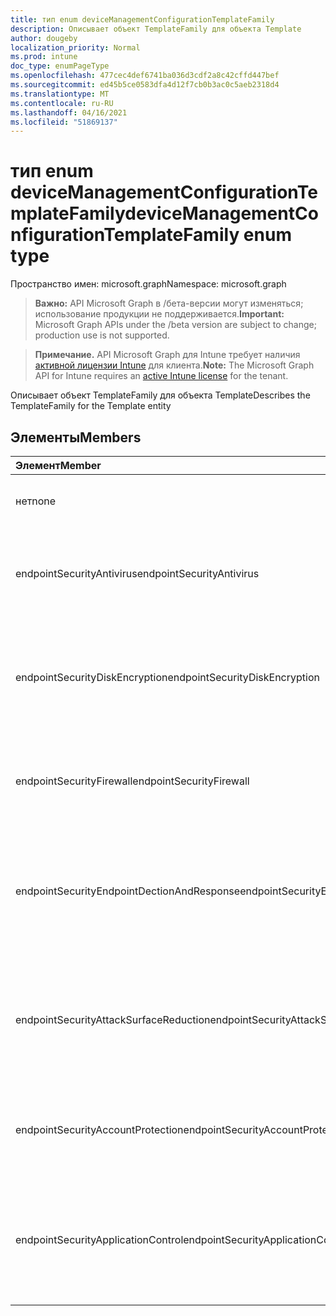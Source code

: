 ```yaml
---
title: тип enum deviceManagementConfigurationTemplateFamily
description: Описывает объект TemplateFamily для объекта Template
author: dougeby
localization_priority: Normal
ms.prod: intune
doc_type: enumPageType
ms.openlocfilehash: 477cec4def6741ba036d3cdf2a8c42cffd447bef
ms.sourcegitcommit: ed45b5ce0583dfa4d12f7cb0b3ac0c5aeb2318d4
ms.translationtype: MT
ms.contentlocale: ru-RU
ms.lasthandoff: 04/16/2021
ms.locfileid: "51869137"
---
```

# <a name="devicemanagementconfigurationtemplatefamily-enum-type"></a><span data-ttu-id="49f34-103">тип enum deviceManagementConfigurationTemplateFamily</span><span class="sxs-lookup"><span data-stu-id="49f34-103">deviceManagementConfigurationTemplateFamily enum type</span></span>

<span data-ttu-id="49f34-104">Пространство имен: microsoft.graph</span><span class="sxs-lookup"><span data-stu-id="49f34-104">Namespace: microsoft.graph</span></span>

> <span data-ttu-id="49f34-105">**Важно:** API Microsoft Graph в /бета-версии могут изменяться; использование продукции не поддерживается.</span><span class="sxs-lookup"><span data-stu-id="49f34-105">**Important:** Microsoft Graph APIs under the /beta version are subject to change; production use is not supported.</span></span>

> <span data-ttu-id="49f34-106">**Примечание.** API Microsoft Graph для Intune требует наличия [активной лицензии Intune](https://go.microsoft.com/fwlink/?linkid=839381) для клиента.</span><span class="sxs-lookup"><span data-stu-id="49f34-106">**Note:** The Microsoft Graph API for Intune requires an [active Intune license](https://go.microsoft.com/fwlink/?linkid=839381) for the tenant.</span></span>

<span data-ttu-id="49f34-107">Описывает объект TemplateFamily для объекта Template</span><span class="sxs-lookup"><span data-stu-id="49f34-107">Describes the TemplateFamily for the Template entity</span></span>

## <a name="members"></a><span data-ttu-id="49f34-108">Элементы</span><span class="sxs-lookup"><span data-stu-id="49f34-108">Members</span></span>
|<span data-ttu-id="49f34-109">Элемент</span><span class="sxs-lookup"><span data-stu-id="49f34-109">Member</span></span>|<span data-ttu-id="49f34-110">Значение</span><span class="sxs-lookup"><span data-stu-id="49f34-110">Value</span></span>|<span data-ttu-id="49f34-111">Описание</span><span class="sxs-lookup"><span data-stu-id="49f34-111">Description</span></span>|
|:---|:---|:---|
|<span data-ttu-id="49f34-112">нет</span><span class="sxs-lookup"><span data-stu-id="49f34-112">none</span></span>|<span data-ttu-id="49f34-113">0</span><span class="sxs-lookup"><span data-stu-id="49f34-113">0</span></span>|<span data-ttu-id="49f34-114">По умолчанию для семейства шаблонов, когда политика не связана с шаблоном</span><span class="sxs-lookup"><span data-stu-id="49f34-114">Default for Template Family when Policy is not linked to a Template</span></span>|
|<span data-ttu-id="49f34-115">endpointSecurityAntivirus</span><span class="sxs-lookup"><span data-stu-id="49f34-115">endpointSecurityAntivirus</span></span>|<span data-ttu-id="49f34-116">10 </span><span class="sxs-lookup"><span data-stu-id="49f34-116">10</span></span>|<span data-ttu-id="49f34-117">Семейство шаблонов для endpointSecurityAntivirus, которое управляет дискретной группой параметров антивируса для управляемых устройств</span><span class="sxs-lookup"><span data-stu-id="49f34-117">Template Family for EndpointSecurityAntivirus that manages the discrete group of antivirus settings for managed devices</span></span>|
|<span data-ttu-id="49f34-118">endpointSecurityDiskEncryption</span><span class="sxs-lookup"><span data-stu-id="49f34-118">endpointSecurityDiskEncryption</span></span>|<span data-ttu-id="49f34-119">11</span><span class="sxs-lookup"><span data-stu-id="49f34-119">11</span></span>|<span data-ttu-id="49f34-120">Семейство шаблонов для EndpointSecurityDiskEncryption, которое предоставляет параметры, которые актуальны для встроенного метода шифрования устройств, таких как FileVault или BitLocker</span><span class="sxs-lookup"><span data-stu-id="49f34-120">Template Family for EndpointSecurityDiskEncryption that provides settings that are relevant for a devices built-in encryption  method, like FileVault or BitLocker</span></span>|
|<span data-ttu-id="49f34-121">endpointSecurityFirewall</span><span class="sxs-lookup"><span data-stu-id="49f34-121">endpointSecurityFirewall</span></span>|<span data-ttu-id="49f34-122">12 </span><span class="sxs-lookup"><span data-stu-id="49f34-122">12</span></span>|<span data-ttu-id="49f34-123">Семейство шаблонов для EndpointSecurityFirewall, которое помогает настроить встроенный брандмауэр устройств для устройств с macOS и Windows 10</span><span class="sxs-lookup"><span data-stu-id="49f34-123">Template Family for EndpointSecurityFirewall that helps configure a devices built-in firewall for device that run macOS and Windows 10</span></span>|
|<span data-ttu-id="49f34-124">endpointSecurityEndpointDectionAndResponse</span><span class="sxs-lookup"><span data-stu-id="49f34-124">endpointSecurityEndpointDectionAndResponse</span></span>|<span data-ttu-id="49f34-125">13</span><span class="sxs-lookup"><span data-stu-id="49f34-125">13</span></span>|<span data-ttu-id="49f34-126">Семейство шаблонов для EndpointSecurityEndpointDectionAndResponse, которое облегчает управление настройками EDR и бортовых устройств в Microsoft Defender для конечной точки</span><span class="sxs-lookup"><span data-stu-id="49f34-126">Template Family for EndpointSecurityEndpointDectionAndResponse that facilitates management of the EDR settings and onboard devices to Microsoft Defender for Endpoint</span></span>|
|<span data-ttu-id="49f34-127">endpointSecurityAttackSurfaceReduction</span><span class="sxs-lookup"><span data-stu-id="49f34-127">endpointSecurityAttackSurfaceReduction</span></span>|<span data-ttu-id="49f34-128">14 </span><span class="sxs-lookup"><span data-stu-id="49f34-128">14</span></span>|<span data-ttu-id="49f34-129">Семейство шаблонов для EndpointSecurityAttackSurfaceReduction, которое помогает уменьшить поверхности атак, минимизируя места, в которых ваша организация уязвима для киберугроз и атак</span><span class="sxs-lookup"><span data-stu-id="49f34-129">Template Family for EndpointSecurityAttackSurfaceReduction that help reduce your attack surfaces, by minimizing the places where your organization is vulnerable to cyberthreats and attacks</span></span>|
|<span data-ttu-id="49f34-130">endpointSecurityAccountProtection</span><span class="sxs-lookup"><span data-stu-id="49f34-130">endpointSecurityAccountProtection</span></span>|<span data-ttu-id="49f34-131">15 </span><span class="sxs-lookup"><span data-stu-id="49f34-131">15</span></span>|<span data-ttu-id="49f34-132">Семейство шаблонов для EndpointSecurityAccountProtection, облегчающего защиту удостоверений и учетных записей пользователей</span><span class="sxs-lookup"><span data-stu-id="49f34-132">Template Family for EndpointSecurityAccountProtection that facilitates protecting the identity and accounts of users</span></span>|
|<span data-ttu-id="49f34-133">endpointSecurityApplicationControl</span><span class="sxs-lookup"><span data-stu-id="49f34-133">endpointSecurityApplicationControl</span></span>|<span data-ttu-id="49f34-134">16 </span><span class="sxs-lookup"><span data-stu-id="49f34-134">16</span></span>|<span data-ttu-id="49f34-135">Семейство шаблонов для applicationControl, которое помогает уменьшить угрозы безопасности, ограничивая приложения, которые могут запускать пользователи, и код, который выполняется в ядре System Core (ядра)</span><span class="sxs-lookup"><span data-stu-id="49f34-135">Template Family for ApplicationControl that helps mitigate security threats by restricting the applications that users can run and the code that runs in the System Core (kernel)</span></span>|




